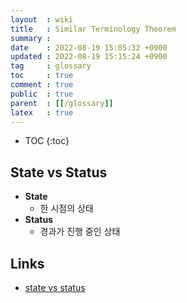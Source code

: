 ```yaml
---
layout  : wiki
title   : Similar Terminology Theorem
summary : 
date    : 2022-08-19 15:05:32 +0900
updated : 2022-08-19 15:15:24 +0900
tag     : glossary
toc     : true
comment : true
public  : true
parent  : [[/glossary]]
latex   : true
---
```

* TOC
{:toc}

## State vs Status

- __State__
  - 한 시점의 상태
- __Status__
  - 경과가 진행 중인 상태

## Links

- [state vs status](https://english.stackexchange.com/questions/12958/status-vs-state)